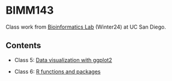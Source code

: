# BIMM143
Class work from [Bioinformatics Lab](https://bioboot.github.io/bimm143_W24/) (Winter24) at UC San Diego.

## Contents

- Class 5: [Data visualization with ggplot2]()

- Class 6: [R functions and packages]()
